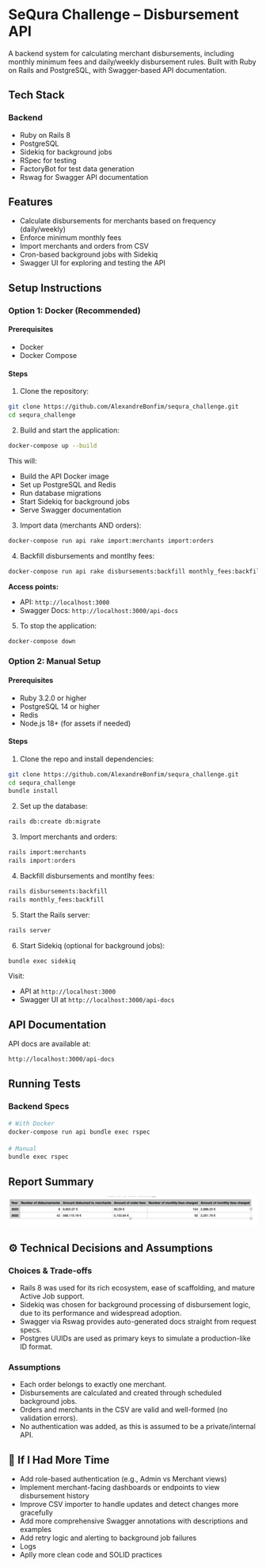 # SeQura Challenge – Disbursement API

A backend system for calculating merchant disbursements, including monthly minimum fees and daily/weekly disbursement rules. Built with Ruby on Rails and PostgreSQL, with Swagger-based API documentation.

## Tech Stack

### Backend
- Ruby on Rails 8
- PostgreSQL
- Sidekiq for background jobs
- RSpec for testing
- FactoryBot for test data generation
- Rswag for Swagger API documentation

## Features

- Calculate disbursements for merchants based on frequency (daily/weekly)
- Enforce minimum monthly fees
- Import merchants and orders from CSV
- Cron-based background jobs with Sidekiq
- Swagger UI for exploring and testing the API

## Setup Instructions

### Option 1: Docker (Recommended)

#### Prerequisites
- Docker
- Docker Compose

#### Steps

1. Clone the repository:
```bash
git clone https://github.com/AlexandreBonfim/sequra_challenge.git
cd sequra_challenge
```

2. Build and start the application:
```bash
docker-compose up --build
```

This will:
- Build the API Docker image
- Set up PostgreSQL and Redis
- Run database migrations
- Start Sidekiq for background jobs
- Serve Swagger documentation

3. Import data (merchants AND orders):
```bash
docker-compose run api rake import:merchants import:orders
```

4. Backfill disbursements and montlhy fees:
```bash
docker-compose run api rake disbursements:backfill monthly_fees:backfill
```

**Access points:**
- API: `http://localhost:3000`
- Swagger Docs: `http://localhost:3000/api-docs`

5. To stop the application:
```bash
docker-compose down
```

### Option 2: Manual Setup

#### Prerequisites
- Ruby 3.2.0 or higher
- PostgreSQL 14 or higher
- Redis
- Node.js 18+ (for assets if needed)

#### Steps

1. Clone the repo and install dependencies:
```bash
git clone https://github.com/AlexandreBonfim/sequra_challenge.git
cd sequra_challenge
bundle install
```

2. Set up the database:
```bash
rails db:create db:migrate
```

3. Import merchants and orders:
```bash
rails import:merchants
rails import:orders
```

4. Backfill disbursements and montlhy fees:
```bash
rails disbursements:backfill
rails monthly_fees:backfill
```

5. Start the Rails server:
```bash
rails server
```

6. Start Sidekiq (optional for background jobs):
```bash
bundle exec sidekiq
```

Visit:
- API at `http://localhost:3000`
- Swagger UI at `http://localhost:3000/api-docs`

## API Documentation

API docs are available at:

```
http://localhost:3000/api-docs
```

## Running Tests

### Backend Specs
```bash
# With Docker
docker-compose run api bundle exec rspec

# Manual
bundle exec rspec
```

## Report Summary
![Logo](public/summary.png)

## ⚙️ Technical Decisions and Assumptions
### Choices & Trade-offs
- Rails 8 was used for its rich ecosystem, ease of scaffolding, and mature Active Job support.
- Sidekiq was chosen for background processing of disbursement logic, due to its performance and widespread adoption.
- Swagger via Rswag provides auto-generated docs straight from request specs.
- Postgres UUIDs are used as primary keys to simulate a production-like ID format.

### Assumptions
- Each order belongs to exactly one merchant.
- Disbursements are calculated and created through scheduled background jobs.
- Orders and merchants in the CSV are valid and well-formed (no validation errors).
- No authentication was added, as this is assumed to be a private/internal API.

## 🚀 If I Had More Time
- Add role-based authentication (e.g., Admin vs Merchant views)
- Implement merchant-facing dashboards or endpoints to view disbursement history
- Improve CSV importer to handle updates and detect changes more gracefully
- Add more comprehensive Swagger annotations with descriptions and examples
- Add retry logic and alerting to background job failures
- Logs
- Aplly more clean code and SOLID practices


